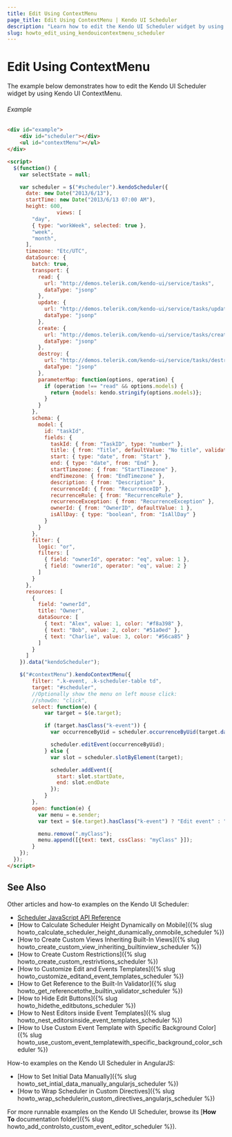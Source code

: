 ```yaml
---
title: Edit Using ContextMenu
page_title: Edit Using ContextMenu | Kendo UI Scheduler
description: "Learn how to edit the Kendo UI Scheduler widget by using Kendo UI ContextMenu."
slug: howto_edit_using_kendouicontextmenu_scheduler
---
```


# Edit Using ContextMenu

The example below demonstrates how to edit the Kendo UI Scheduler widget by using Kendo UI ContextMenu.

###### Example

```html
<div id="example">
    <div id="scheduler"></div>
    <ul id="contextMenu"></ul>
</div>

<script>
  $(function() {
    var selectState = null;

    var scheduler = $("#scheduler").kendoScheduler({
      date: new Date("2013/6/13"),
      startTime: new Date("2013/6/13 07:00 AM"),
      height: 600,
                views: [
        "day",
        { type: "workWeek", selected: true },
        "week",
        "month",
      ],
      timezone: "Etc/UTC",
      dataSource: {
        batch: true,
        transport: {
          read: {
            url: "http://demos.telerik.com/kendo-ui/service/tasks",
            dataType: "jsonp"
          },
          update: {
            url: "http://demos.telerik.com/kendo-ui/service/tasks/update",
            dataType: "jsonp"
          },
          create: {
            url: "http://demos.telerik.com/kendo-ui/service/tasks/create",
            dataType: "jsonp"
          },
          destroy: {
            url: "http://demos.telerik.com/kendo-ui/service/tasks/destroy",
            dataType: "jsonp"
          },
          parameterMap: function(options, operation) {
            if (operation !== "read" && options.models) {
              return {models: kendo.stringify(options.models)};
            }
          }
        },
        schema: {
          model: {
            id: "taskId",
            fields: {
              taskId: { from: "TaskID", type: "number" },
              title: { from: "Title", defaultValue: "No title", validation: { required: true } },
              start: { type: "date", from: "Start" },
              end: { type: "date", from: "End" },
              startTimezone: { from: "StartTimezone" },
              endTimezone: { from: "EndTimezone" },
              description: { from: "Description" },
              recurrenceId: { from: "RecurrenceID" },
              recurrenceRule: { from: "RecurrenceRule" },
              recurrenceException: { from: "RecurrenceException" },
              ownerId: { from: "OwnerID", defaultValue: 1 },
              isAllDay: { type: "boolean", from: "IsAllDay" }
            }
          }
        },
        filter: {
          logic: "or",
          filters: [
            { field: "ownerId", operator: "eq", value: 1 },
            { field: "ownerId", operator: "eq", value: 2 }
          ]
        }
      },
      resources: [
        {
          field: "ownerId",
          title: "Owner",
          dataSource: [
            { text: "Alex", value: 1, color: "#f8a398" },
            { text: "Bob", value: 2, color: "#51a0ed" },
            { text: "Charlie", value: 3, color: "#56ca85" }
          ]
        }
      ]
    }).data("kendoScheduler");

    $("#contextMenu").kendoContextMenu({
        filter: ".k-event, .k-scheduler-table td",
        target: "#scheduler",
        //Optionally show the menu on left mouse click:
        //showOn: "click",
        select: function(e) {
            var target = $(e.target);

            if (target.hasClass("k-event")) {
              var occurrenceByUid = scheduler.occurrenceByUid(target.data("uid"));

              scheduler.editEvent(occurrenceByUid);
            } else {
              var slot = scheduler.slotByElement(target);

              scheduler.addEvent({
                start: slot.startDate,
                end: slot.endDate
              });
            }
        },
        open: function(e) {
          var menu = e.sender;
          var text = $(e.target).hasClass("k-event") ? "Edit event" : "Add Event";

          menu.remove(".myClass");
          menu.append([{text: text, cssClass: "myClass" }]);
        }
    });
  });
</script>
```

## See Also

Other articles and how-to examples on the Kendo UI Scheduler:

* [Scheduler JavaScript API Reference](/api/javascript/ui/scheduler)
* [How to Calculate Scheduler Height Dynamically on Mobile]({% slug howto_calculate_scheduler_height_dunamically_onmobile_scheduler %})
* [How to Create Custom Views Inheriting Built-In Views]({% slug howto_create_custom_view_inheriting_builtinview_scheduler %})
* [How to Create Custom Restrictions]({% slug howto_create_custom_restrivtions_scheduler %})
* [How to Customize Edit and Events Templates]({% slug howto_customize_editand_event_templates_scheduler %})
* [How to Get Reference to the Built-In Validator]({% slug howto_get_referencetothe_builtin_validator_scheduler %})
* [How to Hide Edit Buttons]({% slug howto_hidethe_editbutons_scheduler %})
* [How to Nest Editors inside Event Templates]({% slug howto_nest_editorsinside_event_templates_scheduler %})
* [How to Use Custom Event Template with Specific Background Color]({% slug howto_use_custom_event_templatewith_specific_background_color_scheduler %})

How-to examples on the Kendo UI Scheduler in AngularJS:

* [How to Set Initial Data Manually]({% slug howto_set_intial_data_manually_angularjs_scheduler %})
* [How to Wrap Scheduler in Custom Directives]({% slug howto_wrap_schedulerin_custom_directives_angularjs_scheduler %})

For more runnable examples on the Kendo UI Scheduler, browse its [**How To** documentation folder]({% slug howto_add_controlsto_custom_event_editor_scheduler %}).
